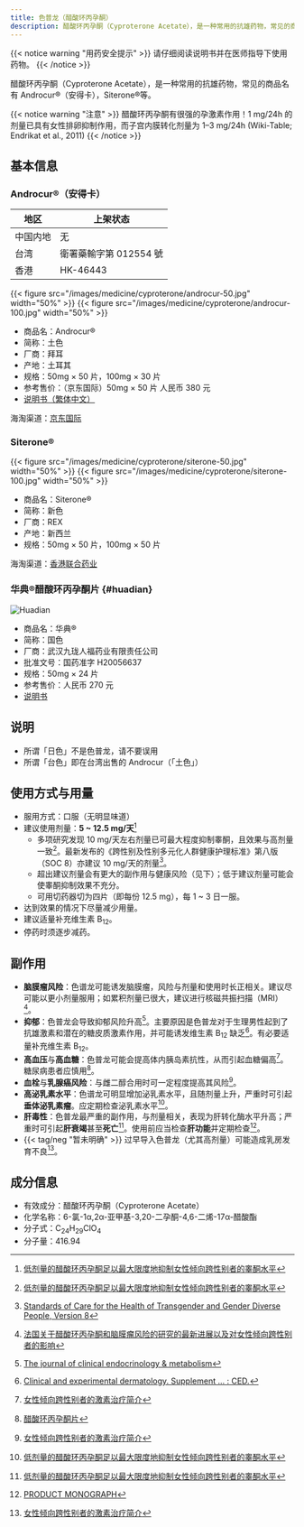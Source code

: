 ```yaml
---
title: 色普龙（醋酸环丙孕酮）
description: 醋酸环丙孕酮（Cyproterone Acetate），是一种常用的抗雄药物，常见的商品名有 Androcur（安得卡），Siterone 等。
---
```


{{< notice warning "用药安全提示" >}}
请仔细阅读说明书并在医师指导下使用药物。
{{< /notice >}}

醋酸环丙孕酮（Cyproterone Acetate），是一种常用的抗雄药物，常见的商品名有 Androcur&reg;（安得卡），Siterone&reg;等。

{{< notice warning "注意" >}}
醋酸环丙孕酮有很强的孕激素作用！1 mg/24h 的剂量已具有女性排卵抑制作用，而子宫内膜转化剂量为 1–3 mg/24h (Wiki-Table; Endrikat et al., 2011)
{{< /notice >}}

## 基本信息

### Androcur&reg;（安得卡）

| 地区     | 上架状态               |
| -------- | ---------------------- |
| 中国内地 | 无                     |
| 台湾     | 衛署藥輸字第 012554 號 |
| 香港     | HK-46443               |

{{< figure src="/images/medicine/cyproterone/androcur-50.jpg" width="50%" >}}
{{< figure src="/images/medicine/cyproterone/androcur-100.jpg" width="50%" >}}

- 商品名：Androcur&reg;
- 简称：土色
- 厂商：拜耳
- 产地：土耳其
- 规格：50mg &times; 50 片，100mg &times; 30 片
- 参考售价：（京东国际）50mg &times; 50 片 人民币 380 元
- [说明书（繁体中文）](/documents/androcur-zh.pdf)

海淘渠道：[京东国际](https://search.jd.com/Search?keyword=Androcur)

### Siterone&reg;

{{< figure src="/images/medicine/cyproterone/siterone-50.jpg" width="50%" >}}
{{< figure src="/images/medicine/cyproterone/siterone-100.jpg" width="50%" >}}

- 商品名：Siterone&reg;
- 简称：新色
- 厂商：REX
- 产地：新西兰
- 规格：50mg &times; 50 片，100mg &times; 50 片

海淘渠道：[香港联合药业](https://www.unitedpharmacies.hk/%E9%86%8B%E9%85%B8%E7%8E%AF%E4%B8%99%E5%AD%95%E9%85%AE-%E7%AE%80%E4%BD%93.html)

### 华典&reg;醋酸环丙孕酮片 {#huadian}

![Huadian](huadian.jpg)

- 商品名：华典&reg;
- 简称：国色
- 厂商：武汉九珑人福药业有限责任公司
- 批准文号：国药准字 H20056637
- 规格：50mg &times; 24 片
- 参考售价：人民币 270 元
- [说明书](./huadian-zh.pdf)

## 说明

- 所谓「日色」不是色普龙，请不要误用
- 所谓「台色」即在台湾出售的 Androcur（「土色」）

## 使用方式与用量

- 服用方式：口服（无明显味道）
- 建议使用剂量：**5 ~ 12.5 mg/天**[^1]
   + 多项研究发现 10 mg/天左右剂量已可最大程度抑制睾酮，且效果与高剂量一致[^1]。最新发布的《跨性别及性别多元化人群健康护理标准》第八版（SOC 8）亦建议 10 mg/天的剂量[^7]。
   + 超出建议剂量会有更大的副作用与健康风险（见下）；低于建议剂量可能会使睾酮抑制效果不充分。
   + 可用切药器切为四片（即每份 12.5 mg），每 1 ~ 3 日一服。
- 达到效果的情况下尽量减少用量。
- 建议适量补充维生素 B<sub>12</sub>。
- 停药时须逐步减药。

## 副作用

- **脑膜瘤风险**：色谱龙可能诱发脑膜瘤，风险与剂量和使用时长正相关。建议尽可能以更小剂量服用；如累积剂量已很大，建议进行核磁共振扫描（MRI）[^6]。
- **抑郁**：色普龙会导致抑郁风险升高[^2]。主要原因是色普龙对于生理男性起到了抗雄激素和潜在的糖皮质激素作用，并可能诱发维生素 B<sub>12</sub> 缺乏[^3]。有必要适量补充维生素 B<sub>12</sub>。
- **高血压**与**高血糖**：色普龙可能会提高体内胰岛素抗性，从而引起血糖偏高[^8]。糖尿病患者应慎用[^5]。
- **血栓**与**乳腺癌风险**：与雌二醇合用时可一定程度提高其风险[^8]。
- **高泌乳素水平**：色谱龙可明显增加泌乳素水平，且随剂量上升，严重时可引起**垂体泌乳素瘤**。应定期检查泌乳素水平[^1]。
- **肝毒性**：色普龙最严重的副作用，与剂量相关，表现为肝转化酶水平升高；严重时可引起**肝衰竭**甚至**死亡**[^1]。使用前应当检查**肝功能**并定期检查[^4]。
- {{< tag/neg "暂未明确" >}} 过早导入色普龙（尤其高剂量）可能造成乳房发育不良[^8]。

## 成分信息

- 有效成分：醋酸环丙孕酮（Cyproterone Acetate）
- 化学名称：6-氯-1α,2α-亚甲基-3,20-二孕酮-4,6-二烯-17α-醋酸酯
- 分子式：C<sub>24</sub>H<sub>29</sub>ClO<sub>4</sub>
- 分子量：416.94

[^1]: [低剂量的醋酸环丙孕酮足以最大限度地抑制女性倾向跨性别者的睾酮水平](https://tfsci.mtf.wiki/articles/cpa-dosage.html)
[^2]: [The journal of clinical endocrinology & metabolism](https://www.worldcat.org/title/journal-of-clinical-endocrinology-metabolism/oclc/818906359)
[^3]: [Clinical and experimental dermatology. Supplement ... : CED.](https://www.worldcat.org/title/clinical-and-experimental-dermatology-supplement-ced/oclc/499941040)
[^4]: [PRODUCT MONOGRAPH](https://web.archive.org/web/20060924152720/http://www.berlex.ca/html/docs/en/AndrocurEn.pdf)
[^5]: [醋酸环丙孕酮片](http://yao.dxy.com/drug/132923.htm)
[^6]: [法国关于醋酸环丙孕酮和脑膜瘤风险的研究的最新进展以及对女性倾向跨性别者的影响](https://tfsci.mtf.wiki/articles/cpa-meningioma.html)
[^7]: [Standards of Care for the Health of Transgender and Gender Diverse People, Version 8](https://doi.org/10.1080/26895269.2022.2100644)
[^8]: [女性倾向跨性别者的激素治疗简介](https://tfsci.mtf.wiki/articles/transfem-intro.html#醋酸环丙孕酮)